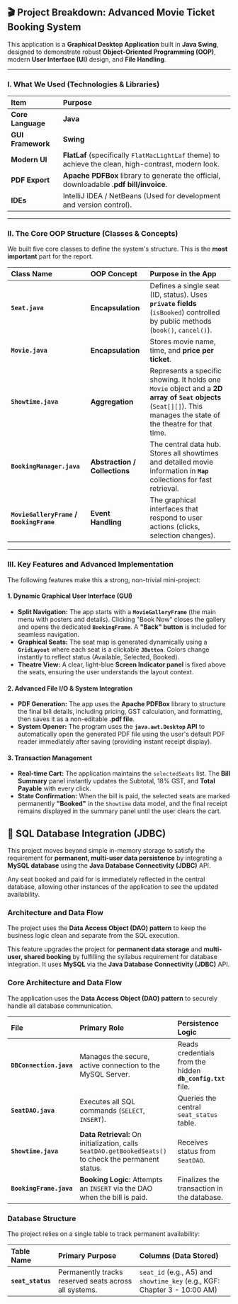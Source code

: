 ## 🎬 Project Breakdown: Advanced Movie Ticket Booking System

This application is a **Graphical Desktop Application** built in **Java Swing**, designed to demonstrate robust **Object-Oriented Programming (OOP)**, modern **User Interface (UI)** design, and **File Handling**.

---

### I. What We Used (Technologies & Libraries)

| Item | Purpose |
| :--- | :--- |
| **Core Language** | **Java** |
| **GUI Framework** | **Swing** |
| **Modern UI** | **FlatLaf** (specifically `FlatMacLightLaf` theme) to achieve the clean, high-contrast, modern look. |
| **PDF Export** | **Apache PDFBox** library to generate the official, downloadable **.pdf bill/invoice**. |
| **IDEs** | IntelliJ IDEA / NetBeans (Used for development and version control). |

---

### II. The Core OOP Structure (Classes & Concepts)

We built five core classes to define the system's structure. This is the **most important** part for the report.

| Class Name | OOP Concept | Purpose in the App |
| :--- | :--- | :--- |
| **`Seat.java`** | **Encapsulation** | Defines a single seat (ID, status). Uses **`private` fields** (`isBooked`) controlled by public methods (`book()`, `cancel()`). |
| **`Movie.java`** | **Encapsulation** | Stores movie name, time, and **price per ticket**. |
| **`Showtime.java`** | **Aggregation** | Represents a specific showing. It holds one `Movie` object and a **2D array of `Seat` objects** (`Seat[][]`). This manages the state of the theatre for that time. |
| **`BookingManager.java`** | **Abstraction / Collections** | The central data hub. Stores all showtimes and detailed movie information in **`Map`** collections for fast retrieval. |
| **`MovieGalleryFrame` / `BookingFrame`** | **Event Handling** | The graphical interfaces that respond to user actions (clicks, selection changes). |

---

### III. Key Features and Advanced Implementation

The following features make this a strong, non-trivial mini-project:

#### 1. Dynamic Graphical User Interface (GUI)

* **Split Navigation:** The app starts with a **`MovieGalleryFrame`** (the main menu with posters and details). Clicking "Book Now" closes the gallery and opens the dedicated **`BookingFrame`**. A **"Back" button** is included for seamless navigation.
* **Graphical Seats:** The seat map is generated dynamically using a **`GridLayout`** where each seat is a clickable **`JButton`**. Colors change instantly to reflect status (Available, Selected, Booked).
* **Theatre View:** A clear, light-blue **Screen Indicator panel** is fixed above the seats, ensuring the user understands the layout context.

#### 2. Advanced File I/O & System Integration

* **PDF Generation:** The app uses the **Apache PDFBox** library to structure the final bill details, including pricing, GST calculation, and formatting, then saves it as a non-editable **.pdf file**.
* **System Opener:** The program uses the **`java.awt.Desktop` API** to automatically open the generated PDF file using the user's default PDF reader immediately after saving (providing instant receipt display).

#### 3. Transaction Management

* **Real-time Cart:** The application maintains the `selectedSeats` list. The **Bill Summary** panel instantly updates the Subtotal, 18% GST, and **Total Payable** with every click.
* **State Confirmation:** When the bill is paid, the selected seats are marked permanently **"Booked"** in the `Showtime` data model, and the final receipt remains displayed in the summary panel until the user clears the cart.


## 💾 SQL Database Integration (JDBC)

This project moves beyond simple in-memory storage to satisfy the requirement for **permanent, multi-user data persistence** by integrating a **MySQL database** using the **Java Database Connectivity (JDBC)** API.

Any seat booked and paid for is immediately reflected in the central database, allowing other instances of the application to see the updated availability.

### Architecture and Data Flow

The project uses the **Data Access Object (DAO) pattern** to keep the business logic clean and separate from the SQL execution.

This feature upgrades the project for **permanent data storage** and **multi-user, shared booking** by fulfilling the syllabus requirement for database integration. It uses **MySQL** via the **Java Database Connectivity (JDBC)** API.

### Core Architecture and Data Flow

The application uses the **Data Access Object (DAO) pattern** to securely handle all database communication.

| File | Primary Role | Persistence Logic |
| :--- | :--- | :--- |
| **`DBConnection.java`** | Manages the secure, active connection to the MySQL Server. | Reads credentials from the hidden **`db_config.txt`** file. |
| **`SeatDAO.java`** | Executes all SQL commands (`SELECT`, `INSERT`). | Queries the central `seat_status` table. |
| **`Showtime.java`** | **Data Retrieval:** On initialization, calls `SeatDAO.getBookedSeats()` to check the permanent status. | Receives status from `SeatDAO`. |
| **`BookingFrame.java`** | **Booking Logic:** Attempts an `INSERT` via the DAO when the bill is paid. | Finalizes the transaction in the database. |

### Database Structure

The project relies on a single table to track permanent availability:

| Table Name | Primary Purpose | Columns (Data Stored) |
| :--- | :--- | :--- |
| **`seat_status`** | Permanently tracks reserved seats across all systems. | `seat_id` (e.g., A5) and `showtime_key` (e.g., KGF: Chapter 3 - 10:00 AM) |



